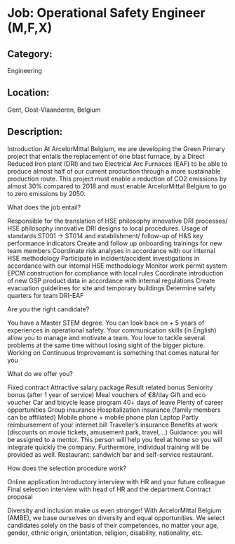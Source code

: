# Job: Operational Safety Engineer (M,F,X)
## Category: 
Engineering
## Location: 
Gent, Oost-Vlaanderen, Belgium
## Description:
Introduction
At ArcelorMittal Belgium, we are developing the Green Primary project that entails the replacement of one blast furnace, by a Direct Reduced Iron plant (DRI) and two Electrical Arc Furnaces (EAF) to be able to produce almost half of our current production through a more sustainable production route. 
This project must enable a reduction of CO2 emissions by almost 30% compared to 2018 and must enable ArcelorMittal Belgium to go to zero emissions by 2050.
 
What does the job entail?

Responsible for the translation of HSE philosophy innovative DRI processes/ HSE philosophy innovative DRI designs to local procedures. Usage of standards ST001 -> ST014 and establishment/ follow-up of H&S key performance indicators
Create and follow up onboarding trainings for new team members
Coordinate risk analyses in accordance with our internal HSE methodology
Participate in incident/accident investigations in accordance with our internal HSE methodology
Monitor work permit system EPCM construction for compliance with local rules
Coordinate introduction of new GSP product data in accordance with internal regulations
Create evacuation guidelines for site and temporary buildings
Determine safety quarters for team DRI-EAF

 
Are you the right candidate?

You have a Master STEM degree.
You can look back on + 5 years of experiences in operational safety.
Your communication skills (in English) allow you to manage and motivate a team.
You love to tackle several problems at the same time without losing sight of the bigger picture.
Working on Continuous Improvement is something that comes natural for you

What do we offer you?

Fixed contract
Attractive salary package
Result related bonus
Seniority bonus (after 1 year of service)
Meal vouchers of €8/day 
Gift and eco voucher 
Car and bicycle lease program
40+ days of leave
Plenty of career opportunities
Group insurance
Hospitalization insurance (family members can be affiliated)
Mobile phone + mobile phone plan
Laptop
Partly reimbursement of your internet bill
Traveller’s insurance
Benefits at work (discounts on movie tickets, amusement park, travel,…)
Guidance: you will be assigned to a mentor. This person will help you feel at home so you will integrate quickly the company. Furthermore, individual training will be provided as well.
Restaurant: sandwich bar and self-service restaurant.

How does the selection procedure work?

Online application
Introductory interview with HR and your future colleague
Final selection interview with head of HR and the department
Contract proposal

Diversity and inclusion make us even stronger!
With ArcelorMittal Belgium (AMBE), we base ourselves on diversity and equal opportunities. We select candidates solely on the basis of their competences, no matter your age, gender, ethnic origin, orientation, religion, disability, nationality, etc.
